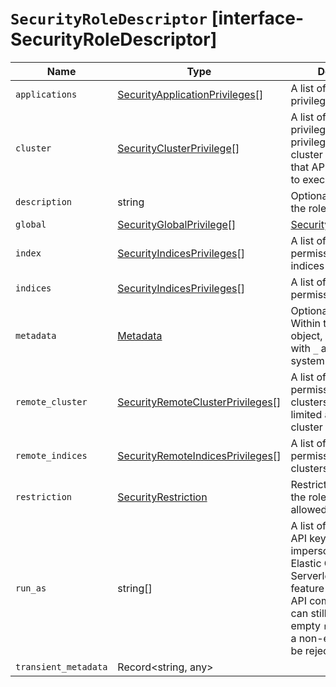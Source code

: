 # `SecurityRoleDescriptor` [interface-SecurityRoleDescriptor]

| Name | Type | Description |
| - | - | - |
| `applications` | [SecurityApplicationPrivileges](./SecurityApplicationPrivileges.md)[] | A list of application privilege entries |
| `cluster` | [SecurityClusterPrivilege](./SecurityClusterPrivilege.md)[] | A list of cluster privileges. These privileges define the cluster level actions that API keys are able to execute. |
| `description` | string | Optional description of the role descriptor |
| `global` | [SecurityGlobalPrivilege](./SecurityGlobalPrivilege.md)[] | [SecurityGlobalPrivilege](./SecurityGlobalPrivilege.md) | An object defining global privileges. A global privilege is a form of cluster privilege that is request-aware. Support for global privileges is currently limited to the management of application privileges. |
| `index` | [SecurityIndicesPrivileges](./SecurityIndicesPrivileges.md)[] | A list of indices permissions entries. indices |
| `indices` | [SecurityIndicesPrivileges](./SecurityIndicesPrivileges.md)[] | A list of indices permissions entries. |
| `metadata` | [Metadata](./Metadata.md) | Optional meta-data. Within the metadata object, keys that begin with `_` are reserved for system usage. |
| `remote_cluster` | [SecurityRemoteClusterPrivileges](./SecurityRemoteClusterPrivileges.md)[] | A list of cluster permissions for remote clusters. NOTE: This is limited a subset of the cluster permissions. |
| `remote_indices` | [SecurityRemoteIndicesPrivileges](./SecurityRemoteIndicesPrivileges.md)[] | A list of indices permissions for remote clusters. |
| `restriction` | [SecurityRestriction](./SecurityRestriction.md) | Restriction for when the role descriptor is allowed to be effective. |
| `run_as` | string[] | A list of users that the API keys can impersonate. NOTE: In Elastic Cloud Serverless, the run-as feature is disabled. For API compatibility, you can still specify an empty `run_as` field, but a non-empty list will be rejected. |
| `transient_metadata` | Record<string, any> | &nbsp; |
